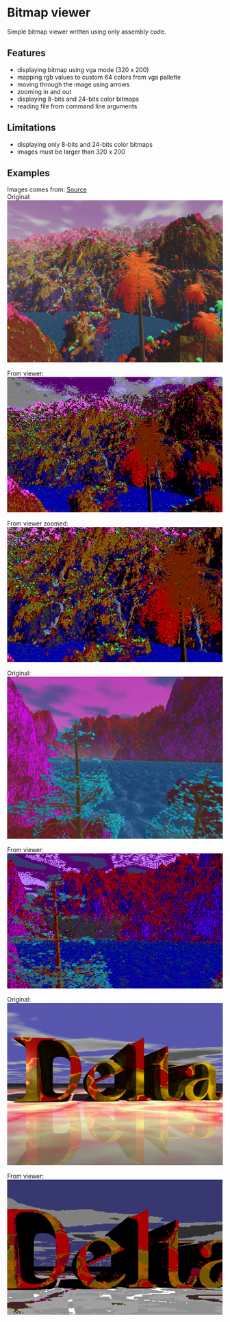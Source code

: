 # Bitmap viewer

Simple bitmap viewer written using only assembly code. 

## Features
- displaying bitmap using vga mode (320 x 200)
- mapping rgb values to custom 64 colors from vga pallette
- moving through the image using arrows
- zooming in and out 
- displaying 8-bits and 24-bits color bitmaps 
- reading file from command line arguments

## Limitations
- displaying only 8-bits and 24-bits color bitmaps 
- images must be larger than 320 x 200 

## Examples
Images comes from: [Source](https://www.fileformat.info/format/bmp/sample/index.htm)  
Original:  
![Alt text](images/land2_original.png?raw=true "Orginal image")  

From viewer:  
![Alt text](images/land2_asm.png?raw=true "Image from viewer")  

From viewer zoomed:  
![Alt text](images/land2_zoomed.png?raw=true "Zoomed image from viewer")  

Original:  
![Alt text](images/land_original.png?raw=true "Orginal image")  

From viewer:  
![Alt text](images/land_asm.png?raw=true "Image from viewer")  

Original:  
![Alt text](images/delta_original.png?raw=true "Orginal image")  

From viewer:  
![Alt text](images/delta_asm.png?raw=true "Image from viewer")  
